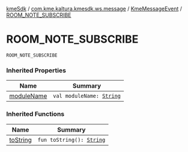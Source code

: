 [kmeSdk](../../index.md) / [com.kme.kaltura.kmesdk.ws.message](../index.md) / [KmeMessageEvent](index.md) / [ROOM_NOTE_SUBSCRIBE](./-r-o-o-m_-n-o-t-e_-s-u-b-s-c-r-i-b-e.md)

# ROOM_NOTE_SUBSCRIBE

`ROOM_NOTE_SUBSCRIBE`

### Inherited Properties

| Name | Summary |
|---|---|
| [moduleName](module-name.md) | `val moduleName: `[`String`](https://kotlinlang.org/api/latest/jvm/stdlib/kotlin/-string/index.html) |

### Inherited Functions

| Name | Summary |
|---|---|
| [toString](to-string.md) | `fun toString(): `[`String`](https://kotlinlang.org/api/latest/jvm/stdlib/kotlin/-string/index.html) |
